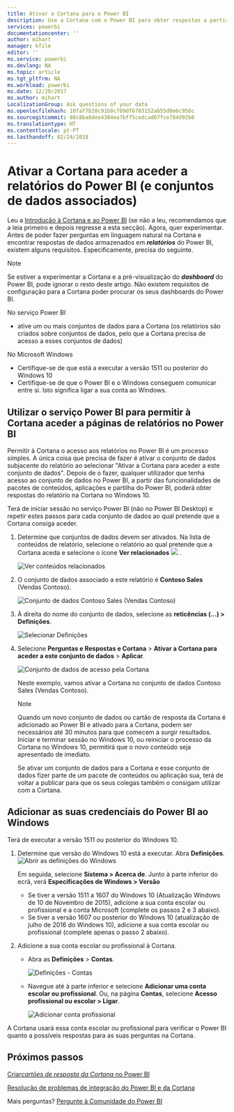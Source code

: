 ```yaml
---
title: Ativar a Cortana para o Power BI
description: Use a Cortana com o Power BI para obter respostas a partir dos seus dados. Ative a Cortana para cada conjunto de dados do Power BI e, em seguida, ative a Cortana para aceder aos seus conjuntos de dados de dispositivos Windows.
services: powerbi
documentationcenter: ''
author: mihart
manager: kfile
editor: ''
ms.service: powerbi
ms.devlang: NA
ms.topic: article
ms.tgt_pltfrm: NA
ms.workload: powerbi
ms.date: 12/20/2017
ms.author: mihart
LocalizationGroup: Ask questions of your data
ms.openlocfilehash: 10faf7b20c91b0c709df6783152ab55d0e6c958c
ms.sourcegitcommit: 88c8ba8dee4384ea7bff5cedcad67fce784d92b0
ms.translationtype: HT
ms.contentlocale: pt-PT
ms.lasthandoff: 02/24/2018
---
```

# <a name="enable-cortana-to-access-power-bi-reports-and-their-underlying-datasets"></a>Ativar a Cortana para aceder a relatórios do Power BI (e conjuntos de dados associados)
Leu a [Introdução à Cortana e ao Power BI](service-cortana-intro.md) (se não a leu, recomendamos que a leia primeiro e depois regresse a esta secção). Agora, quer experimentar.  Antes de poder fazer perguntas em linguagem natural na Cortana e encontrar respostas de dados armazenados em ***relatórios*** do Power BI, existem alguns requisitos. Especificamente, precisa do seguinte.

> [!NOTE]
> Se estiver a experimentar a Cortana e a pré-visualização do ***dashboard*** do Power BI, pode ignorar o resto deste artigo. Não existem requisitos de configuração para a Cortana poder procurar os seus dashboards do Power BI.
> 
> 

No serviço Power BI

* ative um ou mais conjuntos de dados para a Cortana (os relatórios são criados sobre conjuntos de dados, pelo que a Cortana precisa de acesso a esses conjuntos de dados)

No Microsoft Windows

* Certifique-se de que está a executar a versão 1511 ou posterior do Windows 10
* Certifique-se de que o Power BI e o Windows conseguem comunicar entre si. Isto significa ligar a sua conta ao Windows.

## <a name="use-power-bi-service-to-enable-cortana-to-access-report-pages-in-power-bi"></a>Utilizar o serviço Power BI para permitir à Cortana aceder a páginas de relatórios no Power BI
Permitir à Cortana o acesso aos relatórios no Power BI é um processo simples.  A única coisa que precisa de fazer é ativar o conjunto de dados subjacente do relatório ao selecionar "Ativar a Cortana para aceder a este conjunto de dados". Depois de o fazer, qualquer utilizador que tenha acesso ao conjunto de dados no Power BI, a partir das funcionalidades de pacotes de conteúdos, aplicações e partilha do Power BI, poderá obter respostas do relatório na Cortana no Windows 10.

Terá de iniciar sessão no serviço Power BI (não no Power BI Desktop) e repetir estes passos para cada conjunto de dados ao qual pretende que a Cortana consiga aceder.

1. Determine que conjuntos de dados devem ser ativados. Na lista de conteúdos de relatório, selecione o relatório ao qual pretende que a Cortana aceda e selecione o ícone **Ver relacionados** ![](media/service-cortana-enable/power-bi-cortana-view-related-icon.png) .
   
    ![Ver conteúdos relacionados](media/service-cortana-enable/power-bi-view-related.png)
2. O conjunto de dados associado a este relatório é **Contoso Sales** (Vendas Contoso).
   
    ![Conjunto de dados Contoso Sales (Vendas Contoso)](media/service-cortana-enable/power-bi-identify-dataset.png)
3. À direita do nome do conjunto de dados, selecione as **reticências (…) > Definições**.  
   
    ![Selecionar Definições](media/service-cortana-enable/power-bi-settings-cortana.png)
4. Selecione **Perguntas e Respostas e Cortana** > **Ativar a Cortana para aceder a este conjunto de dados** > **Aplicar**.
   
   ![Conjunto de dados de acesso pela Cortana](media/service-cortana-enable/power-bi-cortana-enable-new.png)
   
   Neste exemplo, vamos ativar a Cortana no conjunto de dados Contoso Sales (Vendas Contoso).
   
   > [!NOTE]
   > Quando um novo conjunto de dados ou cartão de resposta da Cortana é adicionado ao Power BI e ativado para a Cortana, podem ser necessários até 30 minutos para que comecem a surgir resultados. Iniciar e terminar sessão no Windows 10, ou reiniciar o processo da Cortana no Windows 10, permitirá que o novo conteúdo seja apresentado de imediato.
   > 
   > Se ativar um conjunto de dados para a Cortana e esse conjunto de dados fizer parte de um pacote de conteúdos ou aplicação sua, terá de voltar a publicar para que os seus colegas também o consigam utilizar com a Cortana.
   > 
   > 

## <a name="add-your-power-bi-credentials-to-windows"></a>Adicionar as suas credenciais do Power BI ao Windows
Terá de executar a versão 1511 ou posterior do Windows 10.

1. Determine que versão do Windows 10 está a executar. Abra **Definições**.
    ![Abrir as definições do Windows](media/service-cortana-enable/power-bi-cortana-windows.png)

    Em seguida, selecione **Sistema > Acerca de**. Junto à parte inferior do ecrã, verá **Especificações de Windows > Versão**

   * Se tiver a versão 1511 a 1607 do Windows 10 (Atualização Windows de 10 de Novembro de 2015), adicione a sua conta escolar ou profissional e a conta Microsoft (complete os passos 2 e 3 abaixo).
   * Se tiver a versão 1607 ou posterior do Windows 10 (atualização de julho de 2016 do Windows 10), adicione a sua conta escolar ou profissional (complete apenas o passo 2 abaixo).
1. Adicione a sua conta escolar ou profissional à Cortana.
   
   * Abra as **Definições** > **Contas**.
     
       ![Definições - Contas](media/service-cortana-enable/power-bi-windows-accounts.png)
   * Navegue até à parte inferior e selecione **Adicionar uma conta escolar ou profissional**. Ou, na página **Contas**, selecione **Acesso profissional ou escolar > Ligar**.
     
     ![Adicionar conta profissional](media/service-cortana-enable/power-bi-add-work-account2.png)

A Cortana usará essa conta escolar ou profissional para verificar o Power BI quanto a possíveis respostas para as suas perguntas na Cortana.

## <a name="next-steps"></a>Próximos passos
[Criar*cartões de resposta da Cortana* no Power BI](service-cortana-answer-cards.md)

[Resolução de problemas de integração do Power BI e da Cortana](service-cortana-troubleshoot.md)

Mais perguntas? [Pergunte à Comunidade do Power BI](http://community.powerbi.com/)

